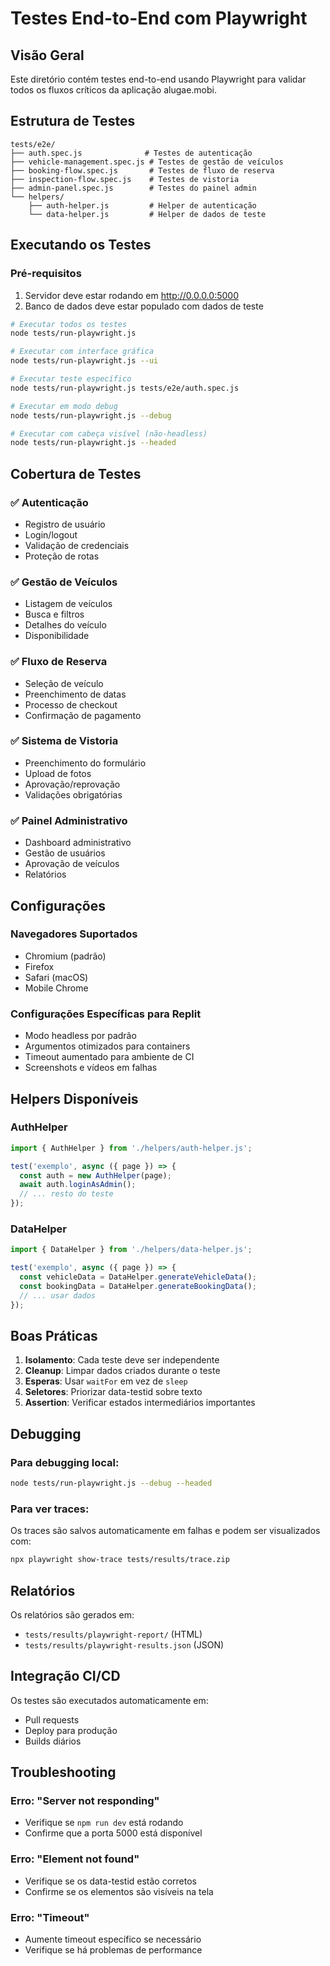 
# Testes End-to-End com Playwright

## Visão Geral

Este diretório contém testes end-to-end usando Playwright para validar todos os fluxos críticos da aplicação alugae.mobi.

## Estrutura de Testes

```
tests/e2e/
├── auth.spec.js              # Testes de autenticação
├── vehicle-management.spec.js # Testes de gestão de veículos  
├── booking-flow.spec.js       # Testes de fluxo de reserva
├── inspection-flow.spec.js    # Testes de vistoria
├── admin-panel.spec.js        # Testes do painel admin
└── helpers/
    ├── auth-helper.js         # Helper de autenticação
    └── data-helper.js         # Helper de dados de teste
```

## Executando os Testes

### Pré-requisitos
1. Servidor deve estar rodando em http://0.0.0.0:5000
2. Banco de dados deve estar populado com dados de teste

```bash
# Executar todos os testes
node tests/run-playwright.js

# Executar com interface gráfica
node tests/run-playwright.js --ui

# Executar teste específico
node tests/run-playwright.js tests/e2e/auth.spec.js

# Executar em modo debug
node tests/run-playwright.js --debug

# Executar com cabeça visível (não-headless)
node tests/run-playwright.js --headed
```

## Cobertura de Testes

### ✅ Autenticação
- Registro de usuário
- Login/logout
- Validação de credenciais
- Proteção de rotas

### ✅ Gestão de Veículos
- Listagem de veículos
- Busca e filtros
- Detalhes do veículo
- Disponibilidade

### ✅ Fluxo de Reserva
- Seleção de veículo
- Preenchimento de datas
- Processo de checkout
- Confirmação de pagamento

### ✅ Sistema de Vistoria
- Preenchimento do formulário
- Upload de fotos
- Aprovação/reprovação
- Validações obrigatórias

### ✅ Painel Administrativo
- Dashboard administrativo
- Gestão de usuários
- Aprovação de veículos
- Relatórios

## Configurações

### Navegadores Suportados
- Chromium (padrão)
- Firefox
- Safari (macOS)
- Mobile Chrome

### Configurações Específicas para Replit
- Modo headless por padrão
- Argumentos otimizados para containers
- Timeout aumentado para ambiente de CI
- Screenshots e vídeos em falhas

## Helpers Disponíveis

### AuthHelper
```javascript
import { AuthHelper } from './helpers/auth-helper.js';

test('exemplo', async ({ page }) => {
  const auth = new AuthHelper(page);
  await auth.loginAsAdmin();
  // ... resto do teste
});
```

### DataHelper
```javascript
import { DataHelper } from './helpers/data-helper.js';

test('exemplo', async ({ page }) => {
  const vehicleData = DataHelper.generateVehicleData();
  const bookingData = DataHelper.generateBookingData();
  // ... usar dados
});
```

## Boas Práticas

1. **Isolamento**: Cada teste deve ser independente
2. **Cleanup**: Limpar dados criados durante o teste
3. **Esperas**: Usar `waitFor` em vez de `sleep`
4. **Seletores**: Priorizar data-testid sobre texto
5. **Assertion**: Verificar estados intermediários importantes

## Debugging

### Para debugging local:
```bash
node tests/run-playwright.js --debug --headed
```

### Para ver traces:
Os traces são salvos automaticamente em falhas e podem ser visualizados com:
```bash
npx playwright show-trace tests/results/trace.zip
```

## Relatórios

Os relatórios são gerados em:
- `tests/results/playwright-report/` (HTML)
- `tests/results/playwright-results.json` (JSON)

## Integração CI/CD

Os testes são executados automaticamente em:
- Pull requests
- Deploy para produção
- Builds diários

## Troubleshooting

### Erro: "Server not responding"
- Verifique se `npm run dev` está rodando
- Confirme que a porta 5000 está disponível

### Erro: "Element not found" 
- Verifique se os data-testid estão corretos
- Confirme se os elementos são visíveis na tela

### Erro: "Timeout"
- Aumente timeout específico se necessário
- Verifique se há problemas de performance
